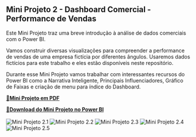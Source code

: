 ## Mini Projeto 2 - Dashboard Comercial - Performance de Vendas

Este Mini Projeto traz uma breve introdução à análise de dados comerciais com o Power BI. 

Vamos construir diversas visualizações para compreender a performance de vendas de uma empresa fictícia por diferentes ângulos. Usaremos dados fictícios para este trabalho e eles estão disponíveis neste repositório.

Durante esse Mini Projeto vamos trabalhar com interessantes recursos do Power BI como a Narrativa Inteligente, Principais Influenciadores, Gráfico de Faixas e criação de menu para índice do Dashboard.

[🔗**Mini Projeto em PDF**](https://github.com/wagnermoraesjr/Portifolio_Microsoft_Power_BI/blob/main/Mini_Projeto_2_-_Dashboard_Comercial_-_Performance_de_Vendas/PDF_Mini_Projeto2.pdf)

[🔗**Download do Mini Projeto no Power BI**](https://github.com/wagnermoraesjr/Portifolio_Microsoft_Power_BI/raw/main/Mini_Projeto_2_-_Dashboard_Comercial_-_Performance_de_Vendas/Mini_Projeto2.pbix)
<br><br>
![Mini Projeto 2.1](https://github.com/wagnermoraesjr/Portifolio_Microsoft_Power_BI/blob/main/Mini_Projeto_2_-_Dashboard_Comercial_-_Performance_de_Vendas/Imagem_1_Mini_Projeto2.png)
![Mini Projeto 2.2](https://github.com/wagnermoraesjr/Portifolio_Microsoft_Power_BI/blob/main/Mini_Projeto_2_-_Dashboard_Comercial_-_Performance_de_Vendas/Imagem_2_Mini_Projeto2.png)
![Mini Projeto 2.3](https://github.com/wagnermoraesjr/Portifolio_Microsoft_Power_BI/blob/main/Mini_Projeto_2_-_Dashboard_Comercial_-_Performance_de_Vendas/Imagem_3_Mini_Projeto2.png)
![Mini Projeto 2.4](https://github.com/wagnermoraesjr/Portifolio_Microsoft_Power_BI/blob/main/Mini_Projeto_2_-_Dashboard_Comercial_-_Performance_de_Vendas/Imagem_4_Mini_Projeto2.png)
![Mini Projeto 2.5](https://github.com/wagnermoraesjr/Portifolio_Microsoft_Power_BI/blob/main/Mini_Projeto_2_-_Dashboard_Comercial_-_Performance_de_Vendas/Imagem_5_Mini_Projeto2.png)
